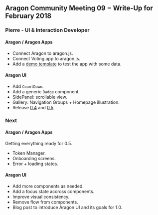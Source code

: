## Aragon Community Meeting 09 − Write-Up for February 2018

### Pierre - UI & Interaction Developer

#### Aragon / Aragon Apps

- Connect Aragon to aragon.js.
- Connect Voting app to aragon.js.
- Add a [demo template](https://github.com/aragon/aragon-apps/tree/master/templates/demo) to test the app with some data.

#### Aragon UI

- Add `CountDown`.
- Add a generic `Badge` component.
- SidePanel: scrollable view.
- Gallery: Navigation Groups + Homepage illustration.
- Release [0.4](https://github.com/aragon/aragon-ui/releases/tag/v0.4.0) and [0.5](https://github.com/aragon/aragon-ui/releases/tag/v0.5.0).

### Next

#### Aragon / Aragon Apps

Getting everything ready for 0.5.

- Token Manager.
- Onboarding screens.
- Error + loading states.

#### Aragon UI

- Add more components as needed.
- Add a focus state accross components.
- Improve visual consistency.
- Remove flow from components.
- Blog post to introduce Aragon UI and its goals for 1.0.
